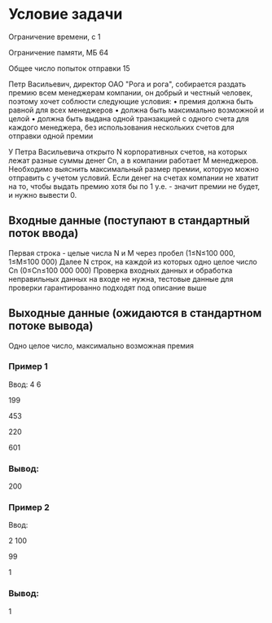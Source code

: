 # Условие задачи
Ограничение времени, с 1

Ограничение памяти, МБ 64

Общее число попыток отправки 15


Петр Васильевич, директор ОАО "Рога и рога", собирается раздать премию всем менеджерам компании, он добрый и честный человек, поэтому хочет соблюсти следующие условия:
•	премия должна быть равной для всех менеджеров
•	должна быть максимально возможной и целой
•	должна быть выдана одной транзакцией с одного счета для каждого менеджера, без использования нескольких счетов для отправки одной премии


У Петра Васильевича открыто N корпоративных счетов, на которых лежат разные суммы денег Cn, а в компании работает M менеджеров. Необходимо выяснить максимальный размер премии, которую можно отправить с учетом условий. Если денег на счетах компании не хватит на то, чтобы выдать премию хотя бы по 1 у.е. - значит премии не будет, и нужно вывести 0.


## Входные данные (поступают в стандартный поток ввода)
Первая строка - целые числа N и M через пробел (1≤N≤100 000, 1≤M≤100 000)
Далее N строк, на каждой из которых одно целое число Cn (0≤Cn≤100 000 000)
Проверка входных данных и обработка неправильных данных на входе не нужна, тестовые данные для проверки гарантированно подходят под описание выше


## Выходные данные (ожидаются в стандартном потоке вывода)
Одно целое число, максимально возможная премия


### Пример 1
Ввод:
4 6

199

453

220

601

### Вывод:

200


### Пример 2
Ввод:

2 100

99

1

### Вывод:

1